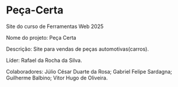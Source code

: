 # Peça-Certa
Site do curso de Ferramentas Web 2025

Nome do projeto: Peça Certa

Descrição: Site para vendas de peças automotivas(carros).

Líder: Rafael da Rocha da Silva.

Colaboradores: Júlio César Duarte da Rosa;
               Gabriel Felipe Sardagna;
               Guilherme Balbino;
               Vitor Hugo de Oliveira.
